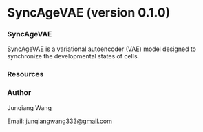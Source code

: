 # SyncAgeVAE (version 0.1.0)


### SyncAgeVAE

SyncAgeVAE is a variational autoencoder (VAE) model designed to synchronize the developmental states of cells.


### Resources 


### Author 

Junqiang Wang

Email: junqiangwang333@gmail.com



